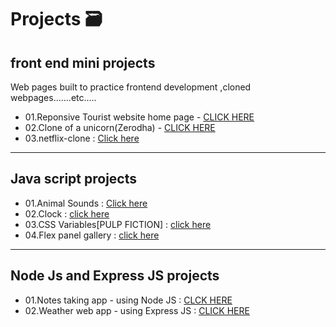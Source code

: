 # Projects 🗃️

## front end mini projects
Web pages built to practice frontend development ,cloned webpages.......etc.....

- 01.Reponsive Tourist website home page - [CLICK HERE](https://mini-project-01-eight.vercel.app/)
- 02.Clone of a unicorn(Zerodha) - [CLICK HERE](https://clone-of-a-unicorn-26xeiyftr-anudeep313.vercel.app/)
- 03.netflix-clone : [Click here](https://webdev-practice-project-netflix-clone.vercel.app/)


---

## Java script projects 

- 01.Animal Sounds : [Click here](https://anudeep-313.github.io/JS30/01.Animal%20sounds/index.html)
- 02.Clock : [click here](https://anudeep-313.github.io/JS30/02.Clock/index.html)
- 03.CSS Variables[PULP FICTION] : [click here](https://anudeep-313.github.io/JS30/03.CSS%20Variables_PULP%20FICTION/index.html)
- 04.Flex panel gallery : [click here](https://anudeep-313.github.io/JS30/05.Flex%20panel%20gallery/index.html)

---

## Node Js and Express JS projects

- 01.Notes taking app - using Node JS : [CLCK HERE](https://github.com/Anudeep-313/notes_taking_app)
- 02.Weather web app - using Express JS : [CLICK HERE](https://weather-web-app-anudeep.herokuapp.com/) 
